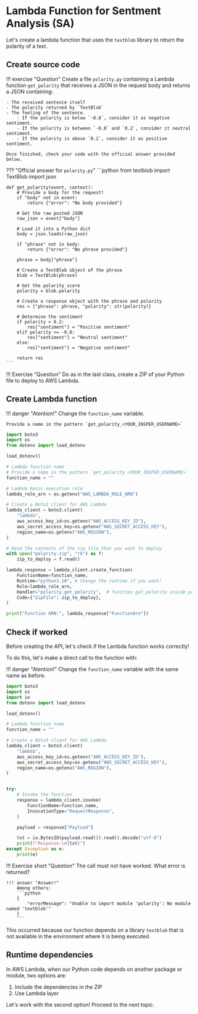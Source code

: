 # Lambda Function for Sentment Analysis (SA)

Let's create a lambda function that uses the `textblob` library to return the polarity of a text.

## Create source code

!!! exercise "Question"
    Create a file `polarity.py` containing a Lambda function `get_polarity` that receives a JSON in the request body and returns a JSON containing:

    - The received sentence itself
    - The polarity returned by `TextBlob`
    - The feeling of the sentence.
        - If the polarity is below `-0.8`, consider it as negative sentiment.
        - If the polarity is between `-0.8` and `0.2`, consider it neutral sentiment.
        - If the polarity is above `0.2`, consider it as positive sentiment.

    Once finished, check your code with the official answer provided below.

??? "Official answer for `polarity.py`"
    ```python
    from textblob import TextBlob
    import json


    def get_polarity(event, context):
        # Provide a body for the request!
        if "body" not in event:
            return {"error": "No body provided"}

        # Get the raw posted JSON
        raw_json = event["body"]

        # Load it into a Python dict
        body = json.loads(raw_json)

        if "phrase" not in body:
            return {"error": "No phrase provided"}

        phrase = body["phrase"]

        # Create a TextBlob object of the phrase
        blob = TextBlob(phrase)

        # Get the polarity score
        polarity = blob.polarity

        # Create a response object with the phrase and polarity
        res = {"phrase": phrase, "polarity": str(polarity)}

        # Determine the sentiment
        if polarity > 0.2:
            res["sentiment"] = "Positive sentiment"
        elif polarity >= -0.8:
            res["sentiment"] = "Neutral sentiment"
        else:
            res["sentiment"] = "Negative sentiment"

        return res
    ```

!!! Exercise "Question"
    Do as in the last class, create a ZIP of your Python file to deploy to AWS Lambda.

## Create Lambda function

!!! danger "Atention!"
    Change the `function_name` variable.
    
    Provide a name in the pattern `get_polarity_<YOUR_INSPER_USERNAME>`

```python
import boto3
import os
from dotenv import load_dotenv

load_dotenv()

# Lambda function name
# Provide a name in the pattern `get_polarity_<YOUR_INSPER_USERNAME>`
function_name = ""

# Lambda basic execution role
lambda_role_arn = os.getenv("AWS_LAMBDA_ROLE_ARN")

# Create a Boto3 client for AWS Lambda
lambda_client = boto3.client(
    "lambda",
    aws_access_key_id=os.getenv("AWS_ACCESS_KEY_ID"),
    aws_secret_access_key=os.getenv("AWS_SECRET_ACCESS_KEY"),
    region_name=os.getenv("AWS_REGION"),
)

# Read the contents of the zip file that you want to deploy
with open("polarity.zip", "rb") as f:
    zip_to_deploy = f.read()

lambda_response = lambda_client.create_function(
    FunctionName=function_name,
    Runtime="python3.10", # Change the runtime if you want!
    Role=lambda_role_arn,
    Handler="polarity.get_polarity",  # function get_polarity inside polarity.py
    Code={"ZipFile": zip_to_deploy},
)

print("Function ARN:", lambda_response["FunctionArn"])
```

## Check if worked

Before creating the API, let's check if the Lambda function works correctly!

To do this, let's make a direct call to the function with:

!!! danger "Atention!"
    Change the `function_name` variable with the same name as before.

```python
import boto3
import os
import io
from dotenv import load_dotenv

load_dotenv()

# Lambda function name
function_name = ""

# Create a Boto3 client for AWS Lambda
lambda_client = boto3.client(
    "lambda",
    aws_access_key_id=os.getenv("AWS_ACCESS_KEY_ID"),
    aws_secret_access_key=os.getenv("AWS_SECRET_ACCESS_KEY"),
    region_name=os.getenv("AWS_REGION"),
)


try:
    # Invoke the function
    response = lambda_client.invoke(
        FunctionName=function_name,
        InvocationType="RequestResponse",
    )

    payload = response["Payload"]

    txt = io.BytesIO(payload.read()).read().decode("utf-8")
    print(f"Response:\n{txt}")
except Exception as e:
    print(e)
```

!!! Exercise short "Question"
    The call must not have worked. What error is returned?
    
    !!! answer "Answer!"
        Among others:
        ```python
        {
            "errorMessage": "Unable to import module 'polarity': No module named 'textblob'"
        }
        ```

This occurred because our function depends on a library `textblob` that is not available in the environment where it is being executed.

## Runtime dependencies

In AWS Lambda, when our Python code depends on another package or module, two options are:

1. Include the dependencies in the ZIP
1. Use Lambda layer

Let's work with the second option! Proceed to the next topic.
